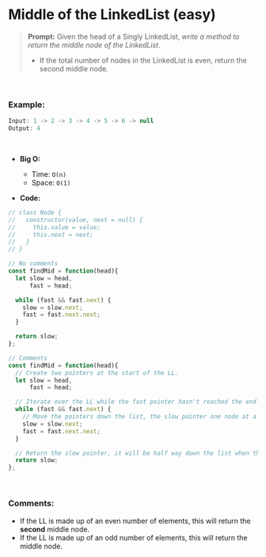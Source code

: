 # Middle of the LinkedList (easy)

> **Prompt:** Given the head of a Singly LinkedList, *write a method to return the middle node of the LinkedList.*
> - If the total number of nodes in the LinkedList is even, return the second middle node.

<br>

### **Example:**

```js
Input: 1 -> 2 -> 3 -> 4 -> 5 -> 6 -> null
Output: 4
```

<br>

- **Big O:**

  - Time: `O(n)`
  - Space: `O(1)`

- **Code:**

```js
// class Node {
//   constructor(value, next = null) {
//     this.value = value;
//     this.next = next;
//   }
// }

// No comments
const findMid = function(head){
  let slow = head,
      fast = head;

  while (fast && fast.next) {
    slow = slow.next;
    fast = fast.next.next;
  }

  return slow;
};

// Comments
const findMid = function(head){
  // Create two pointers at the start of the LL.
  let slow = head,
      fast = head;

  // Iterate over the LL while the fast pointer hasn't reached the end of the list.
  while (fast && fast.next) {
    // Move the pointers down the list, the slow pointer one node at a time and the fast pointer two nodes at a time.
    slow = slow.next;
    fast = fast.next.next;
  }

  // Return the slow pointer, it will be half way down the list when the fast pointer reaches the end.
  return slow;
};
```

<br>

### **Comments:**
  - If the LL is made up of an even number of elements, this will return the **second** middle node.
  - If the LL is made up of an odd number of elements, this will return the middle node.